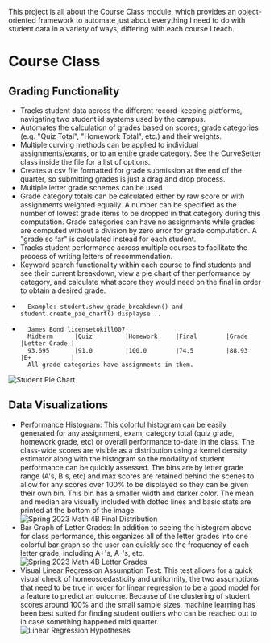 This project is all about the Course Class module, which provides an object-oriented framework to automate just about everything I need to do with student data in a variety of ways, differing with each course I teach. 
# Course Class
## Grading Functionality
* Tracks student data across the different record-keeping platforms, navigating two student id systems used by the campus. 
* Automates the calculation of grades based on scores, grade categories (e.g. "Quiz Total", "Homework Total", etc.) and their weights.
*   Multiple curving methods can be applied to individual assignments/exams, or to an entire grade category. See the CurveSetter class inside the file for a list of options.
*   Creates a csv file formatted for grade submission at the end of the quarter, so submitting grades is just a drag and drop process.
*   Multiple letter grade schemes can be used
*   Grade category totals can be calculated either by raw score or with assignments weighted equally. A number can be specified as the number of lowest grade items to be dropped in that category during this computation. Grade categories can have no assignments while grades are computed without a division by zero error for grade computation. A "grade so far" is calculated instead for each student.
*   Tracks student performance across multiple courses to facilitate the process of writing letters of recommendation.
*   Keyword search functionality within each course to find students and see their current breakdown, view a pie chart of ther performance by category, and calculate what score they would need on the final in order to obtain a desired grade.
*       Example: student.show_grade_breakdown() and student.create_pie_chart() displayse...
*       James Bond licensetokill007
        Midterm      |Quiz         |Homework     |Final        |Grade        |Letter Grade |
        93.695       |91.0         |100.0        |74.5         |88.93        |B+           |
        All grade categories have assignments in them.
![Student Pie Chart](https://github.com/Finer-Things/Grading-Script-3.0/assets/96888276/6c92dfe1-d56a-4abb-b494-a12f319f3da4)

## Data Visualizations
* Performance Histogram: This colorful histogram can be easily generated for any assignment, exam, category total (quiz grade, homework grade, etc) or overall performance to-date in the class. The class-wide scores are visible as a distribution using a kernel density estimator along with the histogram so the modality of student performance can be quickly assessed. The bins are by letter grade range (A's, B's, etc) and max scores are retained behind the scenes to allow for any scores over 100% to be displayed so they can be given their own bin. This bin has a smaller width and darker color. The mean and median are visually included with dotted lines and basic stats are printed at the bottom of the image.
![Spring 2023 Math 4B Final Distribution](https://github.com/Finer-Things/Grading-Script-3.0/assets/96888276/42c80305-7bc8-46d1-b610-6280209f16c5)
* Bar Graph of Letter Grades: In addition to seeing the histogram above for class performance, this organizes all of the letter grades into one colorful bar graph so the user can quickly see the frequency of each letter grade, including A+'s, A-'s, etc.
![Spring 2023 Math 4B Letter Grades](https://github.com/Finer-Things/Grading-Script-3.0/assets/96888276/46cd455a-52af-4e25-8d1e-bb9df7669aa2)
* Visual Linear Regression Assumption Test: This test allows for a quick visual check of homeoscedasticity and uniformity, the two assumptions that need to be true in order for linear regression to be a good model for a feature to predict an outcome. Because of the clustering of student scores around 100% and the small sample sizes, machine learning has been best suited for finding student outliers who can be reached out to in case something happened mid quarter.
![Linear Regression Hypotheses](https://github.com/Finer-Things/Grading-Script-3.0/assets/96888276/c472bc0a-cc34-4e1a-a4bc-410ff65fa0f6)

